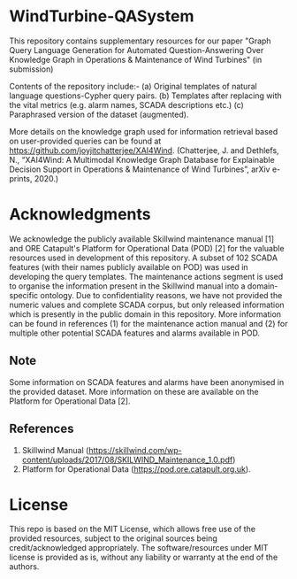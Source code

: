 # WindTurbine-QASystem
This repository contains supplementary resources for our paper "Graph Query Language Generation for Automated Question-Answering Over Knowledge Graph in Operations &amp; Maintenance of Wind Turbines" (in submission)

Contents of the repository include:-
(a) Original templates of natural language questions-Cypher query pairs.
(b) Templates after replacing with the vital metrics (e.g. alarm names, SCADA descriptions etc.)
(c) Paraphrased version of the dataset (augmented).

More details on the knowledge graph used for information retrieval based on user-provided queries can be found at https://github.com/joyjitchatterjee/XAI4Wind. (Chatterjee, J. and Dethlefs, N., “XAI4Wind: A Multimodal Knowledge Graph Database for Explainable Decision Support in Operations & Maintenance of Wind Turbines”, arXiv e-prints, 2020.)

# Acknowledgments
We acknowledge the publicly available Skillwind maintenance manual [1] and ORE Catapult's Platform for Operational Data (POD) [2] for the valuable resources used in development of this repository.
A subset of 102 SCADA features (with their names publicly available on POD) was used in developing the query templates. The maintenance actions segment is used to organise the information present in the Skillwind manual into a domain-specific ontology. Due to confidentiality reasons, we have not provided the numeric values and complete SCADA corpus, but only released information which is presently in the public domain in this repository. More information can be found in references (1) for the maintenance action manual and (2) for multiple other potential SCADA features and alarms available in POD.

## Note
Some information on SCADA features and alarms have been anonymised in the provided dataset. More information on these are available on the Platform for Operational Data [2].

## References
1. Skillwind Manual (https://skillwind.com/wp-content/uploads/2017/08/SKILWIND_Maintenance_1.0.pdf) 
2. Platform for Operational Data (https://pod.ore.catapult.org.uk). 

# License

This repo is based on the MIT License, which allows free use of the provided resources, subject to the original sources being credit/acknowledged appropriately. The software/resources under MIT license is provided as is, without any liability or warranty at the end of the authors.
